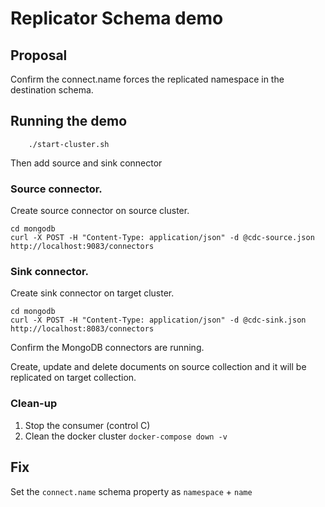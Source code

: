 # Replicator Schema demo

## Proposal

Confirm the connect.name forces the replicated namespace in the destination schema.

## Running the demo

```shell
    ./start-cluster.sh
```

Then add source and sink connector

### Source connector.

Create source connector on source cluster.

```shell
cd mongodb
curl -X POST -H "Content-Type: application/json" -d @cdc-source.json http://localhost:9083/connectors 
```

### Sink connector.

Create sink connector on target cluster.

```shell
cd mongodb
curl -X POST -H "Content-Type: application/json" -d @cdc-sink.json http://localhost:8083/connectors 
```

Confirm the MongoDB connectors are running.

Create, update and delete documents on source collection and it will be replicated on target collection.

### Clean-up

1. Stop the consumer (control C)
2. Clean the docker cluster `docker-compose down -v`

## Fix

Set the `connect.name` schema property as `namespace` + `name` 

